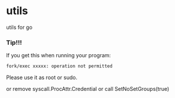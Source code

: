 # utils
utils for go

### Tip!!!
If you get this when running your program:
```sh
fork/exec xxxxx: operation not permitted
```

Please use it as root or sudo.

or remove syscall.ProcAttr.Credential
or call SetNoSetGroups(true)
